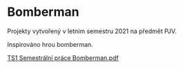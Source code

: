 # Bomberman
Projekty vytvořený v letním semestru 2021 na předmět PJV.

Inspirováno hrou bomberman.

[TS1 Semestrální práce Bomberman.pdf](https://github.com/najmamat/bomberman/files/8822804/TS1.Semestralni.prace.Bomberman.pdf)
